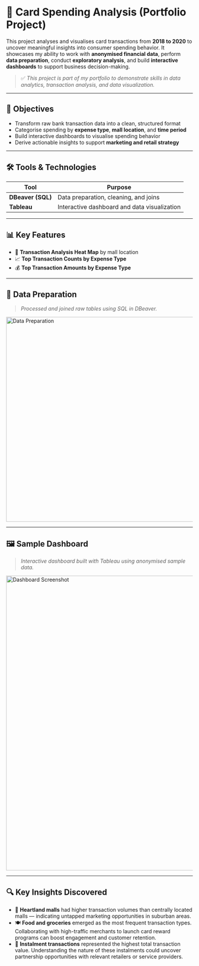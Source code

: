 # 💼 Card Spending Analysis (Portfolio Project)

This project analyses and visualises card transactions from **2018 to 2020** to uncover meaningful insights into consumer spending behavior. It showcases my ability to work with **anonymised financial data**, perform **data preparation**, conduct **exploratory analysis**, and build **interactive dashboards** to support business decision-making.

> ✅ *This project is part of my portfolio to demonstrate skills in data analytics, transaction analysis, and data visualization.*

---

## 🧠 Objectives

- Transform raw bank transaction data into a clean, structured format  
- Categorise spending by **expense type**, **mall location**, and **time period**  
- Build interactive dashboards to visualise spending behavior  
- Derive actionable insights to support **marketing and retail strategy**

---

## 🛠️ Tools & Technologies

| Tool               | Purpose                                      |
|--------------------|----------------------------------------------|
| **DBeaver (SQL)**  | Data preparation, cleaning, and joins        |
| **Tableau**        | Interactive dashboard and data visualization |

---

## 📊 Key Features

- 📍 **Transaction Analysis Heat Map** by mall location  
- 📈 **Top Transaction Counts by Expense Type**  
- 💰 **Top Transaction Amounts by Expense Type**

---

## 🧹 Data Preparation

> *Processed and joined raw tables using SQL in DBeaver.*

<img width="685" height="551" alt="Data Preparation" src="https://github.com/user-attachments/assets/3833f6f8-5e10-4741-b997-306c9d0f31aa" />

---

## 🖼️ Sample Dashboard

> *Interactive dashboard built with Tableau using anonymised sample data.*

<img width="1683" height="793" alt="Dashboard Screenshot" src="https://github.com/user-attachments/assets/d3014e37-d42e-4ea0-96e7-30beff395c6f" />

---

## 🔍 Key Insights Discovered

- 🏬 **Heartland malls** had higher transaction volumes than centrally located malls — indicating untapped marketing opportunities in suburban areas.  
- 🍽️ **Food and groceries** emerged as the most frequent transaction types. Collaborating with high-traffic merchants to launch card reward programs can boost engagement and customer retention.  
- 🧾 **Instalment transactions** represented the highest total transaction value. Understanding the nature of these instalments could uncover partnership opportunities with relevant retailers or service providers.



